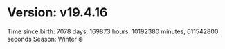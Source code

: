 # Version: v19.4.16
Time since birth: 7078 days, 169873 hours, 10192380 minutes, 611542800 seconds
Season: Winter ❄️
